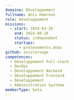 ```yaml
---
domaine: Développement
fullname: Anis Hamroun
role: Développement
missions:
  - start: 2024-03-26
    end: 2024-08-26
    status: independent
    startups:
      - prelevements.deau
github: anislerouge
competences:
  - Développement Full-stack
  - DevOps
  - Développement Backend
  - Développement Frontend
  - Développement
  - Administration Système
memberType: beta
---
```

